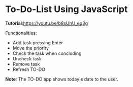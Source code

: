 # To-Do-List Using JavaScript

**Tutorial**:https://youtu.be/b8sUhU_eq3g

Functionalities:

- Add task pressing Enter
- Move the priority
- Check the task when concluding
- Uncheck task
- Remove task
- Refresh TO-DO

**Note**: The TO-DO app shows today's date to the user.



